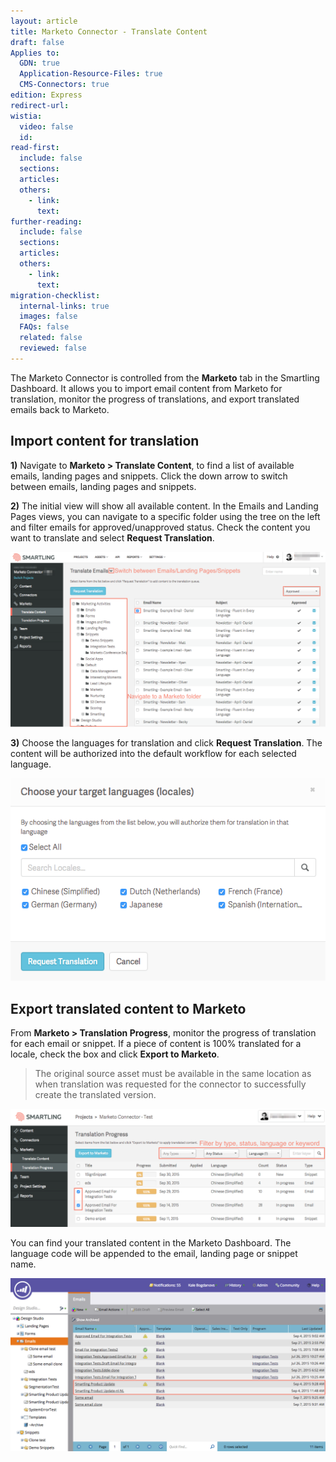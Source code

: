 ```yaml
---
layout: article
title: Marketo Connector - Translate Content
draft: false
Applies to:
  GDN: true
  Application-Resource-Files: true
  CMS-Connectors: true
edition: Express
redirect-url:
wistia:
  video: false
  id:
read-first:
  include: false
  sections:
  articles:
  others:
    - link:
      text:
further-reading:
  include: false
  sections:
  articles:
  others:
    - link:
      text:
migration-checklist:
  internal-links: true
  images: false
  FAQs: false
  related: false
  reviewed: false
---
```



The Marketo Connector is controlled from the **Marketo** tab in the Smartling Dashboard. It allows you to import email content from Marketo for translation, monitor the progress of translations, and export translated emails back to Marketo.

## Import content for translation

**1)** Navigate to **Marketo &gt; Translate Content**, to find a list of available emails, landing pages and snippets. Click the down arrow to switch between emails, landing pages and snippets.

**2)** The initial view will show all available content. In the Emails and Landing Pages views, you can navigate to a specific folder using the tree on the left and filter emails for approved/unapproved status. Check the content you want to translate and select **Request Translation**.

![](/uploads/versions/smartling___translate_content-4---x----1335-742x---.png)

**3)** Choose the languages for translation and click **Request Translation**. The content will be authorized into the default workflow for each selected language.

![](/uploads/versions/smartling___translate_content-5---x----574-370x---.png)

## Export translated content to Marketo

From **Marketo &gt; Translation Progress**, monitor the progress of translation for each email or snippet. If a piece of content is 100% translated for a locale, check the box and click **Export to Marketo**.

> The original source asset must be available in the same location as when translation was requested for the connector to successfully create the translated version.

![](/uploads/versions/smartling___translation_progress-1---x----1226-460x---.png)

You can find your translated content in the Marketo Dashboard. The language code will be appended to the email, landing page or snippet name.

![](/uploads/versions/marketo___emails_-_design_studio---x----1244-683x---.png)